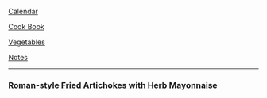 [Calendar](https://github.com/vmsmith/EDT/blob/master/calendar.md)   

[Cook Book](https://github.com/vmsmith/CookBook/blob/master/README.md)   

[Vegetables](https://github.com/vmsmith/CookBook/blob/master/vegetables.md)   

[Notes](https://github.com/vmsmith/CookBook/blob/master/notes.md)   

-----    

### [Roman-style Fried Artichokes with Herb Mayonnaise](https://eatlittlebird.com/roman-style-fried-artichokes-carciofi-alla-giudia/)   

